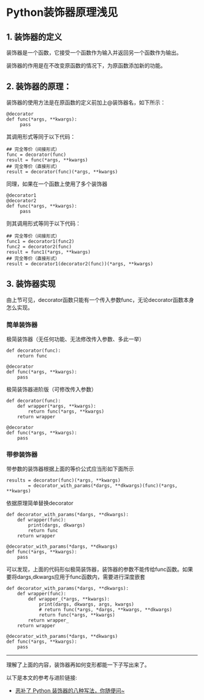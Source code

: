 # Python装饰器原理浅见

## 1. 装饰器的定义

装饰器是一个函数，它接受一个函数作为输入并返回另一个函数作为输出。

装饰器的作用是在不改变原函数的情况下，为原函数添加新的功能。

## 2. 装饰器的原理：
装饰器的使用方法是在原函数的定义前加上@装饰器名，如下所示：
```
@decorator
def func(*args, **kwargs):
     pass
```
其调用形式等同于以下代码：
```
## 完全等价（间接形式）
func = decorator(func)
result = func(*args, **kwargs)
## 完全等价（直接形式）
result = decorator(func)(*args, **kwargs)
```
同理，如果在一个函数上使用了多个装饰器
```
@decorator1
@decorator2
def func(*args, **kwargs):
     pass
```
则其调用形式等同于以下代码：
```
## 完全等价（间接形式）
func1 = decorator1(func2)
func2 = decorator2(func)
result = func1(*args, **kwargs)
## 完全等价（直接形式）
result = decorator1(decorator2(func))(*args, **kwargs)
```
## 3. 装饰器实现
由上节可见，decorator函数只能有一个传入参数func，无论decorator函数本身怎么实现。
### 简单装饰器
极简装饰器（无任何功能、无法修改传入参数、多此一举）
```
def decorator(func):
    return func

@decorator
def func(*args, **kwargs):
    pass
```
极简装饰器进阶版（可修改传入参数）
```
def decorator(func):
    def wrapper(*args, **kwargs):
        return func(*args, **kwargs)
    return wrapper

@decorator
def func(*args, **kwargs):
    pass
```
### 带参装饰器
带参数的装饰器根据上面的等价公式应当形如下面所示
```
results = decorator(func)(*args, **kwargs)
        = decorator_with_params(*dargs, **dkwargs)(func)(*args, **kwargs)
```
依据原理简单替换decorator
```
def decorator_with_params(*dargs, **dkwargs):
    def wrapper(func):
        print(dargs, dkwargs)
        return func
    return wrapper

@decorator_with_params(*dargs, **dkwargs)
def func(*args, **kwargs):
    pass

```
可以发现，上面的代码形似极简装饰器，装饰器的参数不能传给func函数。如果要将dargs,dkwargs应用于func函数内，需要进行深度嵌套
```
def decorator_with_params(*dargs, **dkwargs):
    def wrapper(func):
        def wrapper_(*args, **kwargs):
            print(dargs, dkwargs, args, kwargs)
            # return func(*args, *dargs, **kwargs, **dkwargs)
            return func(*args, **kwargs) 
        return wrapper_
    return wrapper

@decorator_with_params(*dargs, **dkwargs)
def func(*args, **kwargs):
    pass
```
***
理解了上面的内容，装饰器再如何变形都能一下子写出来了。

以下是本文的参考与进阶链接:  
- [恶补了 Python 装饰器的八种写法，你随便问~](https://zhuanlan.zhihu.com/p/269012332)